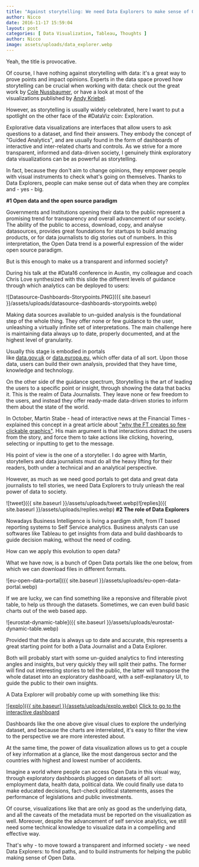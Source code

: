 ```yaml
---
title: "Against storytelling: We need Data Explorers to make sense of Open Data."
author: Nicco
date: 2016-11-17 15:59:04
layout: post
categories: [ Data Visualization, Tableau, Thoughts ]
author: Nicco
image: assets/uploads/data_explorer.webp
---
```


Yeah, the title is provocative.

Of course, I have nothing against storytelling with data: it's a great way to prove points and impact opinions. Experts in the data space proved how storytelling can be crucial when working with data: check out the great work by [Cole Nussbaumer](http://www.storytellingwithdata.com/), or have a look at most of the visualizations published by [Andy Kriebel](https://public.tableau.com/profile/andy.kriebel).

However, as storytelling is usually widely celebrated, here I want to put a spotlight on the other face of the #DataViz coin: Exploration.

Explorative data visualizations are interfaces that allow users to ask questions to a dataset, and find their answers. They embody the concept of "Guided Analytics", and are usually found in the form of dashboards of interactive and inter-related charts and controls.
As we strive for a more transparent, informed and data-driven society, I genuinely think exploratory data visualizations can be as powerful as storytelling.

In fact, because they don't aim to change opinions, they empower people with visual instruments to check what's going on themselves. Thanks to Data Explorers, people can make sense out of data when they are complex and - yes - big.

**#1 Open data and the open source paradigm**

Governments and Institutions opening their data to the public represent a promising trend for transparency and overall advancement of our society. The ability of the public to access, download, copy, and analyse datasources, provides great foundations for startups to build amazing products, or for data journalists to dig stories out of numbers. In this interpretation, the Open Data trend is a powerful expression of the wider open source paradigm.

But is this enough to make us a transparent and informed society?

During his talk at the #Data16 conference in Austin, my colleague and coach Chris Love synthesized with this slide the different levels of guidance through which analytics can be deployed to users:

![Datasource-Dashboards-Storypoints.PNG]({{ site.baseurl }}/assets/uploads/datasource-dashboards-storypoints.webp)

Making data sources available to un-guided analysis is the foundational step of the whole thing. They offer none or few guidance to the user, unleashing a virtually infinite set of interpretations. The main challenge here is maintaining data always up to date, properly documented, and at the highest level of granularity.

Usually this stage is embodied in portals like [data.gov.uk](https://data.gov.uk) or [data.europa.eu](http://data.europa.eu/), which offer data of all sort. Upon those data, users can build their own analysis, provided that they have time, knowledge and technology.

On the other side of the guidance spectrum, Storytelling is the art of leading the users to a specific point or insight, through showing the data that backs it. This is the realm of Data Journalists. They leave none or few freedom to the users, and instead they offer ready-made data-driven stories to inform them about the state of the world.

In October, Martin Stabe - head of interactive news at the Financial Times - explained this concept in a great article about ["why the FT creates so few clickable graphics"](https://www.ft.com/content/c62b21c6-7feb-11e6-8e50-8ec15fb462f4). His main argument is that interactions distract the users from the story, and force them to take actions like clicking, hovering, selecting or inputting to get to the message.

His point of view is the one of a storyteller. I do agree with Martin, storytellers and data journalists must do all the heavy lifting for their readers, both under a technical and an analytical perspective.

However, as much as we need good portals to get data and great data journalists to tell stories, we need Data Explorers to truly unleash the real power of data to society.

![tweet]({{ site.baseurl }}/assets/uploads/tweet.webp)![replies]({{ site.baseurl }}/assets/uploads/replies.webp)
**#2 The role of Data Explorers**

Nowadays Business Intelligence is living a pardigm shift, from IT based reporting systems to Self Service analytics. Business analysts can use softwares like Tableau to get insights from data and build dashboards to guide decision making, without the need of coding.

How can we apply this evolution to open data?

What we have now, is a bunch of Open Data portals like the one below, from which we can download files in different formats.

![eu-open-data-portal]({{ site.baseurl }}/assets/uploads/eu-open-data-portal.webp)

If we are lucky, we can find something like a reponsive and filterable pivot table, to help us through the datasets. Sometimes, we can even build basic charts out of the web based app.

![eurostat-dynamic-table]({{ site.baseurl }}/assets/uploads/eurostat-dynamic-table.webp)

Provided that the data is always up to date and accurate, this represents a great starting point for both a Data Journalist and a Data Explorer.

Both will probably start with some un-guided analytics to find interesting angles and insights, but very quickly they will split their paths. The former will find out interesting stories to tell the public, the latter will transpose the whole dataset into an exploratory dashboard, with a self-explanatory UI, to guide the public to their own insights.

A Data Explorer will probably come up with something like this:

[![explo]({{ site.baseurl }}/assets/uploads/explo.webp)](https://public.tableau.com/views/AccidentsatworkintheEU2014/AccidentsatworkintheEU2014?:embed=y&:display_count=yes)
[Click to go to the interactive dashboard](https://public.tableau.com/views/AccidentsatworkintheEU2014/AccidentsatworkintheEU2014?:embed=y&:display_count=yes)

Dashboards like the one above give visual clues to explore the underlying dataset, and because the charts are interrelated, it's easy to filter the view to the perspective we are more interested about.

At the same time, the power of data visualization allows us to get a couple of key information at a glance, like the most dangerous sector and the countries with highest and lowest number of accidents.

Imagine a world where people can access Open Data in this visual way, through exploratory dashboards plugged on datasets of all sort: employment data, health data, political data. We could finally use data to make educated decisions, fact-check political statements, asses the performance of legislations and public investments.

Of course, visualizations like that are only as good as the underlying data, and all the caveats of the metadata must be reported on the visualization as well. Moreover, despite the advancement of self service analytics, we still need some technical knowledge to visualize data in a compelling and effective way.

That's why - to move toward a transparent and informed society - we need Data Explorers: to find paths, and to build instruments for helping the public making sense of Open Data.
